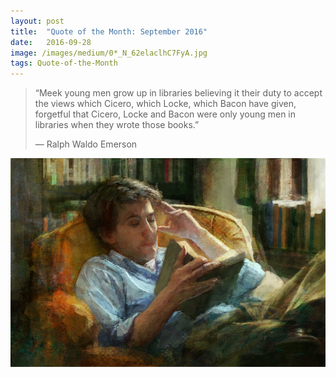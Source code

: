```yaml
---
layout:	post
title:	"Quote of the Month: September 2016"
date:	2016-09-28
image: /images/medium/0*_N_62elaclhC7FyA.jpg
tags: Quote-of-the-Month
---
```


> “Meek young men grow up in libraries believing it their duty to accept the views which Cicero, which Locke, which Bacon have given, forgetful that Cicero, Locke and Bacon were only young men in libraries when they wrote those books.”
> 
> — Ralph Waldo Emerson

![](/images/medium/0*_N_62elaclhC7FyA.jpg)